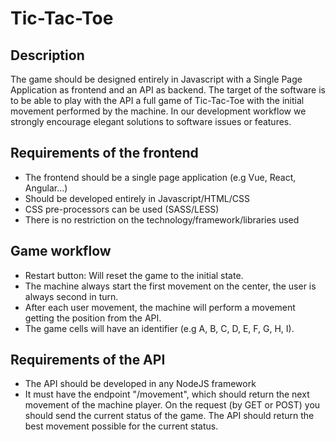 # Tic-Tac-Toe

## Description

The game should be designed entirely in Javascript with a Single Page Application as frontend and an API as backend. The target of the software is to be able to play with the API a full game of Tic-Tac-Toe with the initial movement performed by the machine. In our development workflow we strongly encourage elegant solutions to software issues or features. 

## Requirements of the frontend

- The frontend should be a single page application (e.g Vue, React, Angular…) 
- Should be developed entirely in Javascript/HTML/CSS 
- CSS pre-processors can be used (SASS/LESS) 
- There is no restriction on the technology/framework/libraries used

## Game workflow

- Restart button: Will reset the game to the initial state.
- The machine always start the first movement on the center, the user is always second in turn.
- After each user movement, the machine will perform a movement getting the position from the API. 
- The game cells will have an identifier (e.g A, B, C, D, E, F, G, H, I).

## Requirements of the API

- The API should be developed in any NodeJS framework 
- It must have the endpoint "/movement", which should return the next movement of the machine player. On the request (by GET or POST) you should send the current status of the game. The API should return the best movement possible for the current status.